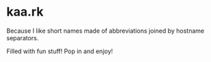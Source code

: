 # kaa.rk
Because I like short names made of abbreviations joined by hostname separators.

Filled with fun stuff! Pop in and enjoy!
